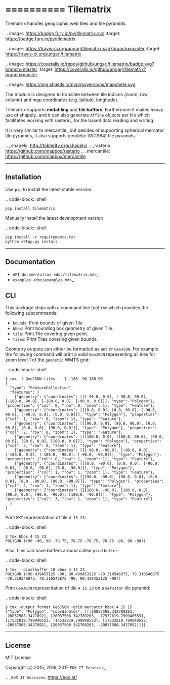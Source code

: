 ==========
Tilematrix
==========

Tilematrix handles geographic web tiles and tile pyramids.

.. image:: https://badge.fury.io/py/tilematrix.svg
    :target: https://badge.fury.io/py/tilematrix

.. image:: https://travis-ci.org/ungarj/tilematrix.svg?branch=master
    :target: https://travis-ci.org/ungarj/tilematrix

.. image:: https://coveralls.io/repos/github/ungarj/tilematrix/badge.svg?branch=master
    :target: https://coveralls.io/github/ungarj/tilematrix?branch=master

.. image:: https://img.shields.io/pypi/pyversions/mapchete.svg


The module is designed to translate between tile indices (zoom, row, column) and
map coordinates (e.g. latitute, longitude).

Tilematrix supports **metatiling** and **tile buffers**. Furthermore it makes
heavy use of shapely_ and it can also generate ``Affine`` objects per tile which
facilitates working with rasterio_ for tile based data reading and writing.

It is very similar to mercantile_ but besides of supporting spherical mercator
tile pyramids, it also supports geodetic (WGS84) tile pyramids.

.. _shapely: http://toblerity.org/shapely/
.. _rasterio: https://github.com/mapbox/rasterio
.. _mercantile: https://github.com/mapbox/mercantile

------------
Installation
------------

Use ``pip`` to install the latest stable version:

.. code-block:: shell

    pip install tilematrix

Manually install the latest development version

.. code-block:: shell

    pip install -r requirements.txt
    python setup.py install


-------------
Documentation
-------------

* `API documentation <doc/tilematrix.md>`_
* `examples <doc/examples.md>`_

CLI
---

This package ships with a command line tool ``tmx`` which provides the following
subcommands:

* ``bounds``: Print bounds of given Tile.
* ``bbox``: Print bounding box geometry of given Tile.
* ``tile``: Print Tile covering given point.
* ``tiles``: Print Tiles covering given bounds.

Geometry outputs can either be formatted as ``WKT`` or ``GeoJSON``. For example
the following command will print a valid ``GeoJSON`` representing all tiles
for zoom level 1 of the ``geodetic`` WMTS grid:

.. code-block:: shell

    $ tmx -f GeoJSON tiles -- 1 -180 -90 180 90
    {
      "type": "FeatureCollection",
      "features": [
        {"geometry": {"coordinates": [[[-90.0, 0.0], [-90.0, 90.0], [-180.0, 90.0], [-180.0, 0.0], [-90.0, 0.0]]], "type": "Polygon"}, "properties": {"col": 0, "row": 0, "zoom": 1}, "type": "Feature"},
        {"geometry": {"coordinates": [[[0.0, 0.0], [0.0, 90.0], [-90.0, 90.0], [-90.0, 0.0], [0.0, 0.0]]], "type": "Polygon"}, "properties": {"col": 1, "row": 0, "zoom": 1}, "type": "Feature"},
        {"geometry": {"coordinates": [[[90.0, 0.0], [90.0, 90.0], [0.0, 90.0], [0.0, 0.0], [90.0, 0.0]]], "type": "Polygon"}, "properties": {"col": 2, "row": 0, "zoom": 1}, "type": "Feature"},
        {"geometry": {"coordinates": [[[180.0, 0.0], [180.0, 90.0], [90.0, 90.0], [90.0, 0.0], [180.0, 0.0]]], "type": "Polygon"}, "properties": {"col": 3, "row": 0, "zoom": 1}, "type": "Feature"},
        {"geometry": {"coordinates": [[[-90.0, -90.0], [-90.0, 0.0], [-180.0, 0.0], [-180.0, -90.0], [-90.0, -90.0]]], "type": "Polygon"}, "properties": {"col": 0, "row": 1, "zoom": 1}, "type": "Feature"},
        {"geometry": {"coordinates": [[[0.0, -90.0], [0.0, 0.0], [-90.0, 0.0], [-90.0, -90.0], [0.0, -90.0]]], "type": "Polygon"}, "properties": {"col": 1, "row": 1, "zoom": 1}, "type": "Feature"},
        {"geometry": {"coordinates": [[[90.0, -90.0], [90.0, 0.0], [0.0, 0.0], [0.0, -90.0], [90.0, -90.0]]], "type": "Polygon"}, "properties": {"col": 2, "row": 1, "zoom": 1}, "type": "Feature"},
        {"geometry": {"coordinates": [[[180.0, -90.0], [180.0, 0.0], [90.0, 0.0], [90.0, -90.0], [180.0, -90.0]]], "type": "Polygon"}, "properties": {"col": 3, "row": 1, "zoom": 1}, "type": "Feature"}
      ]
    }



Print ``WKT`` representation of tile ``4 15 23``:

.. code-block:: shell

    $ tmx bbox 4 15 23
    POLYGON ((90 -90, 90 -78.75, 78.75 -78.75, 78.75 -90, 90 -90))


Also, tiles can have buffers around called ``pixelbuffer``:

.. code-block:: shell

    $ tmx --pixelbuffer 10 bbox 4 15 23
    POLYGON ((90.439453125 -90, 90.439453125 -78.310546875, 78.310546875 -78.310546875, 78.310546875 -90, 90.439453125 -90))


Print ``GeoJSON`` representation of tile ``4 15 23`` on a ``mercator`` tile
pyramid:

.. code-block:: shell

    $ tmx -output_format GeoJSON -grid mercator bbox 4 15 15
    {"type": "Polygon", "coordinates": [[[20037508.342789203, -20037508.3427892], [20037508.342789203, -17532819.799940553], [17532819.799940553, -17532819.799940553], [17532819.799940553, -20037508.3427892], [20037508.342789203, -20037508.3427892]]]}



-------
License
-------

MIT License

Copyright (c) 2015, 2016, 2017 `EOX IT Services`_

.. _`EOX IT Services`: https://eox.at/
